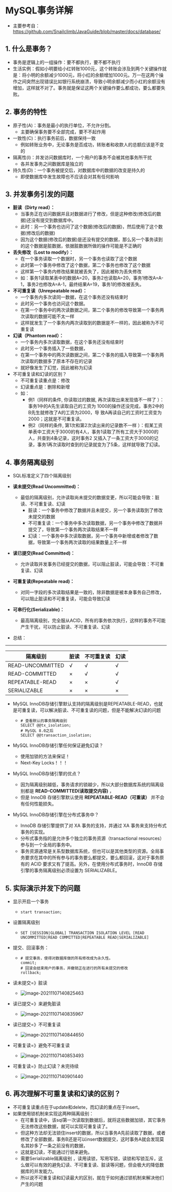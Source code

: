 # MySQL事务详解

- 主要参考自：https://github.com/Snailclimb/JavaGuide/blob/master/docs/database/

## 1. 什么是事务？

- 事务是逻辑上的一组操作：要不都执行，要不都不执行
- 生活实例：假如小明要给小红转账1000元，这个转账会涉及到两个关键操作就是：将小明的余额减少1000元，将小红的余额增加1000元。万一在这两个操作之间突然出现错误比如银行系统崩溃，导致小明余额减少而小红的余额没有增加，这样就不对了。事务就是保证这两个关键操作要么都成功，要么都要失败。

## 2. 事务的特性

- 原子性(A)：事务是最小的执行单位，不允许分割。
  - 主要确保事务要不全部完成，要不不起作用
- 一致性(C)：执行事务前后，数据保持一致
  - 例如转账业务中，无论事务是否成功，转账者和收款人的总额应该是不变的
- 隔离性(I)：并发访问数据库时，一个用户的事务不会被其他事务所干扰
  - 各并发事务之间数据库是独立的
- 持久性(D)：一个事务被提交后，对数据库中的数据的改变是持久的
  - 即使数据库中发生故障也不应该会对其有任何影响

## 3. 并发事务引发的问题

- **脏读（Dirty read）：**
  - 当事务正在访问数据并且对数据进行了修改，但是这种修改(修改后的数据)还没有提交到数据库中。
  - 此时：另一个事务也访问了这个数据(修改后的数据)，然后使用了这个数据(修改后的数据)
  - 因为这个数据(修改后的数据)是还没有提交的数据，那么另一个事务读到的这个数据是脏数据，依据脏数据所做的操作可能是不正确的
- **丢失修改（Lost to modify）：**
  - 在一个事务读取一个数据时，另一个事务也读取了这个数据
  - 此时第一个事务中修改了这个数据，第二个事务也修改了这个数据
  - 这样第一个事务内修改结果就被丢失了，因此被称为丢失修改
  - 如：事务1读取某表中的数据A=20，事务2也读取A=20，事务1修改A=A-1，事务2也修改A=A-1，最终结果A=19，事务1的修改被丢失。
- **不可重复读（Unrepeatable read）：**
  - 一个事务内多次读同一数据，在这个事务还没有结束时
  - 此时另一个事务也访问这个数据。
  - 在第一个事务中的两次读数据之间，第二个事务的修改导致第一个事务两次读取的数据可能不太一样
  - 这样就发生了一个事务内两次读取到的数据是不一样的，因此被称为不可重复读
- **幻读（Phantom read）：**
  - 一个事务内多次读取数据，在这个事务还没有结束时
  - 此时另一个事务插入了一些数据，
  - 在第一个事务中的两次读数据之间，第二个事务的插入导致第一个事务两次读取的数据多了原本不存在的记录
  - 就好像发生了幻觉，因此被称为幻读
- 不可重复读和幻读的区别？
  - 不可重复读重点是：修改
  - 幻读重点是：删除和新增
  - 如：
    - 例1（同样的条件, 你读取过的数据, 再次读取出来发现值不一样了 ）：事务1中的A先生读取自己的工资为 1000的操作还没完成，事务2中的B先生就修改了A的工资为2000，导 致A再读自己的工资时工资变为 2000；这就是不可重复读。
    - 例2（同样的条件, 第1次和第2次读出来的记录数不一样 ）：假某工资单表中工资大于3000的有4人，事务1读取了所有工资大于3000的人，共查到4条记录，这时事务2 又插入了一条工资大于3000的记录，事务1再次读取时查到的记录就变为了5条，这样就导致了幻读。

## 4. 事务隔离级别

- SQL标准定义了四个隔离级别

- **读未提交(Read Uncommitted)：**

  - 最低的隔离级别，允许读取尚未提交的数据变更，所以可能会导致：脏读、不可重复读、幻读
    - 脏读：一个事务中修改了数据并且未提交，另一个事务读取到了修改未提交的数据
    - 不可重复读：一个事务中多次读取数据，另一个事务中修改了数据并提交了，导致第一个事务两次读取结果不一样
    - 幻读：一个事务中多次读取数据，另一个事务中新增或者修改了数据，导致第一个事务两次读取的结果数量上不一样

- **读已提交(Read Committed)：**

  - 允许读取并发事务已经提交的数据，可以阻止脏读，可能会导致：不可重复读、幻读

- **可重复读(Repeatable read)：**

  - 对同一字段的多次读取结果是一致的，除非数据是被本身事务自己修改，可以阻止脏读和不可重复读，可能会导致幻读

- **可串行化(Serializable)：**

  - 最高隔离级别，完全服从ACID，所有的事务依次执行，这样的事务不可能产生干扰，可以防止脏读、不可重复读、幻读

- 总结：

- ------

  | 隔离级别         | 脏读 | 不可重复读 | 幻读 |
  | ---------------- | ---- | ---------- | ---- |
  | READ-UNCOMMITTED | √    | √          | √    |
  | READ-COMMITTED   | ×    | √          | √    |
  | REPEATABLE-READ  | ×    | ×          | √    |
  | SERIALIZABLE     | ×    | ×          | ×    |

- MySQL InnoDB存储引擎默认支持的隔离级别是REPEATABLE-READ，也就是可重复读，可以解决脏读、不可重复读的问题，但是不能解决幻读的问题

  - ```mysql
    # 查看默认的事务隔离级别
    SELECT @@tx_isolation;
    # MySQL 8.0之后
    SELECT @@transaction_isolation;
    ```

- MySQL InnoDB存储引擎任何保证避免幻读？

  - 使用加锁的方法来保证！
  - Next-Key Locks！！！

- MySQL InnoDB存储引擎的优点？

  - 因为隔离级别越低，事务请求的锁越少，所以大部分数据库系统的隔离级别都是 **READ-COMMITTED(读取提交内容)** ，
  - 但是 InnoDB 存储引擎默认使用 **REPEATABLE-READ（可重读）** 并不会有任何性能损失。

- MySQL InnoDB存储引擎在分布式事务中？

  - InnoDB 存储引擎提供了对 XA 事务的支持，并通过 XA 事务来支持分布式事务的实现。
  - 分布式事务指的是允许多个独立的事务资源（transactional resources）参与到一个全局的事务中。
  - 事务资源通常是关系型数据库系统，但也可以是其他类型的资源。全局事务要求在其中的所有参与的事务要么都提交，要么都回滚，这对于事务原有的 ACID 要求又有了提高。另外，在使用分布式事务时，InnoDB 存储引擎的事务隔离级别必须设置为 SERIALIZABLE。

## 5. 实际演示并发下的问题

- 显示开启一个事务

  - ```mysql
    start transaction;
    ```

- 设置隔离级别

  - ```mysql
    SET [SESSION|GLOBAL] TRANSACTION ISOLATION LEVEL [READ UNCOMMITTED|READ COMMITTED|REPEATABLE READ|SERIALIZABLE]
    ```

- 提交、回滚事务：

  - ```mysql
    # 提交事务，使得对数据库做的所有修改成为永久性。
    commit;
    # 回滚会结束用户的事务，并撤销正在进行的所有未提交的修改
    rollback;
    ```

- 读未提交=》脏读

  - ![image-20211107140825463](3_mysql事务.assets/image-20211107140825463.png)

- 读已提交=》来避免脏读

  - ![image-20211107140835967](3_mysql事务.assets/image-20211107140835967.png)

- 读已提交=》不可重复读

  - ![image-20211107140844650](3_mysql事务.assets/image-20211107140844650.png)

- 可重复读=》避免不可重复读
  
  - ![image-20211107140853493](3_mysql事务.assets/image-20211107140853493.png)
- 可重复读=》防止幻读？未完待续
  
  - ![image-20211107140901440](3_mysql事务.assets/image-20211107140901440.png)

## 6. 再次理解不可重复读和幻读的区别？

- 不可重复读重点在于update和delete，而幻读的重点在于insert。
- 如果使用锁机制来实现这两种隔离级别：
  - 在可重复读中，该sql第一次读取到数据后，就将这些数据加锁，其它事务无法修改这些数据，就可以实现可重复读了。
  - 但这种方法却无法锁住insert的数据，所以当事务A先前读取了数据，或者修改了全部数据，事务B还是可以insert数据提交，这时事务A就会发现莫名其妙多了一条之前没有的数据，
  - 这就是幻读，不能通过行锁来避免。
  - 需要Serializable隔离级别 ，读用读锁，写用写锁，读锁和写锁互斥，这么做可以有效的避免幻读、不可重复读、脏读等问题，但会极大的降低数据库的并发能力。
  - 所以说不可重复读和幻读最大的区别，就在于如何通过锁机制来解决他们产生的问题